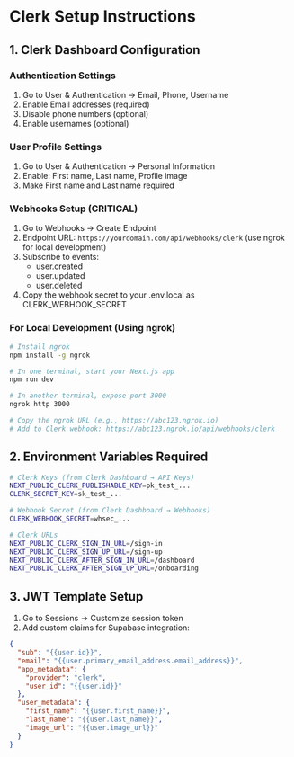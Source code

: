 # Clerk Setup Instructions

## 1. Clerk Dashboard Configuration

### Authentication Settings
1. Go to User & Authentication → Email, Phone, Username
2. Enable Email addresses (required)
3. Disable phone numbers (optional)
4. Enable usernames (optional)

### User Profile Settings
1. Go to User & Authentication → Personal Information
2. Enable: First name, Last name, Profile image
3. Make First name and Last name required

### Webhooks Setup (CRITICAL)
1. Go to Webhooks → Create Endpoint
2. Endpoint URL: `https://yourdomain.com/api/webhooks/clerk` (use ngrok for local development)
3. Subscribe to events:
   - user.created
   - user.updated 
   - user.deleted
4. Copy the webhook secret to your .env.local as CLERK_WEBHOOK_SECRET

### For Local Development (Using ngrok)
```bash
# Install ngrok
npm install -g ngrok

# In one terminal, start your Next.js app
npm run dev

# In another terminal, expose port 3000
ngrok http 3000

# Copy the ngrok URL (e.g., https://abc123.ngrok.io)
# Add to Clerk webhook: https://abc123.ngrok.io/api/webhooks/clerk
```

## 2. Environment Variables Required

```bash
# Clerk Keys (from Clerk Dashboard → API Keys)
NEXT_PUBLIC_CLERK_PUBLISHABLE_KEY=pk_test_...
CLERK_SECRET_KEY=sk_test_...

# Webhook Secret (from Clerk Dashboard → Webhooks)
CLERK_WEBHOOK_SECRET=whsec_...

# Clerk URLs
NEXT_PUBLIC_CLERK_SIGN_IN_URL=/sign-in
NEXT_PUBLIC_CLERK_SIGN_UP_URL=/sign-up
NEXT_PUBLIC_CLERK_AFTER_SIGN_IN_URL=/dashboard
NEXT_PUBLIC_CLERK_AFTER_SIGN_UP_URL=/onboarding
```

## 3. JWT Template Setup
1. Go to Sessions → Customize session token
2. Add custom claims for Supabase integration:

```json
{
  "sub": "{{user.id}}",
  "email": "{{user.primary_email_address.email_address}}",
  "app_metadata": {
    "provider": "clerk",
    "user_id": "{{user.id}}"
  },
  "user_metadata": {
    "first_name": "{{user.first_name}}",
    "last_name": "{{user.last_name}}",
    "image_url": "{{user.image_url}}"
  }
}
```

